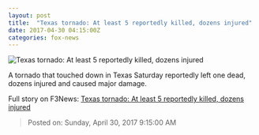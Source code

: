 ```yaml
---
layout: post
title:  "Texas tornado: At least 5 reportedly killed, dozens injured"
date: 2017-04-30 04:15:00Z
categories: fox-news
---
```


![Texas tornado: At least 5 reportedly killed, dozens injured](http://www.foxnews.com/content/dam/fox-news/logo/og-fn-foxnews.jpg)

A tornado that touched down in Texas Saturday reportedly left one dead, dozens injured and caused major damage.


Full story on F3News: [Texas tornado: At least 5 reportedly killed, dozens injured](http://www.f3nws.com/n/btaqEG)

> Posted on: Sunday, April 30, 2017 9:15:00 AM
